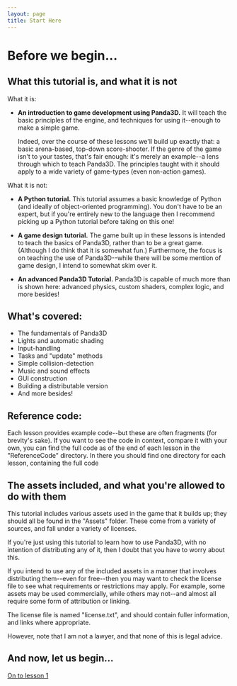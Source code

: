 ```yaml
---
layout: page
title: Start Here
---
```

Before we begin...
=

What this tutorial is, and what it is not
-

What it is:

* __An introduction to game development using Panda3D.__ It will teach the basic principles of the engine, and techniques for using it--enough to make a simple game.

	Indeed, over the course of these lessons we'll build up exactly that: a basic arena-based, top-down score-shooter. If the genre of the game isn't to your tastes, that's fair enough: it's merely an example--a lens through which to teach Panda3D. The principles taught with it should apply to a wide variety of game-types (even non-action games).

What it is not:

* __A Python tutorial.__ This tutorial assumes a basic knowledge of Python (and ideally of object-oriented programming). You don't have to be an expert, but if you're entirely new to the language then I recommend picking up a Python tutorial before taking on this one!

* __A game design tutorial.__ The game built up in these lessons is intended to teach the basics of Panda3D, rather than to be a great game. (Although I do think that it is somewhat fun.) Furthermore, the focus is on teaching the use of Panda3D--while there will be some mention of game design, I intend to somewhat skim over it.

* __An advanced Panda3D Tutorial.__ Panda3D is capable of much more than is shown here: advanced physics, custom shaders, complex logic, and more besides!

What's covered:
-

* The fundamentals of Panda3D
* Lights and automatic shading
* Input-handling
* Tasks and "update" methods
* Simple collision-detection
* Music and sound effects
* GUI construction
* Building a distributable version
* And more besides!

Reference code:
-

Each lesson provides example code--but these are often fragments (for brevity's sake). If you want to see the code in context, compare it with your own, you can find the full code as of the end of each lesson in the "ReferenceCode" directory. In there you should find one directory for each lesson, containing the full code 

The assets included, and what you're allowed to do with them
-

This tutorial includes various assets used in the game that it builds up; they should all be found in the "Assets" folder. These come from a variety of sources, and fall under a variety of licenses.

If you're just using this tutorial to learn how to use Panda3D, with no intention of distributing any of it, then I doubt that you have to worry about this.

If you intend to use any of the included assets in a manner that involves distributing them--even for free--then you may want to check the license file to see what requirements or restrictions may apply. For example, some assets may be used commercially, while others may not--and almost all require some form of attribution or linking.

The license file is named "license.txt", and should contain fuller information, and links where appropriate.

However, note that I am not a lawyer, and that none of this is legal advice.

And now, let us begin...
-

[On to lesson 1][lesson1]

[lesson1]: tut_lesson01.html
